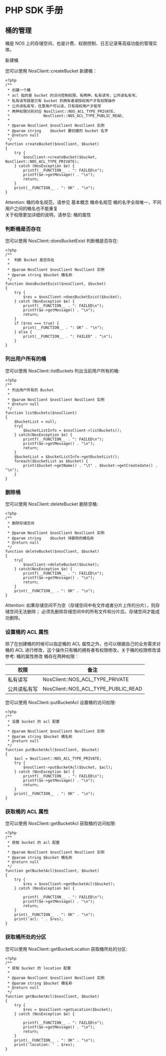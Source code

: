 # PHP SDK 手册
## 桶的管理

桶是 NOS 上的存储空间，也是计费、权限控制、日志记录等高级功能的管理实体。

新建桶

您可以使用 NosClient::createBucket 新建桶：

    <?php
    /**
     * 创建一个桶
     * acl 指的是 bucket 的访问控制权限，有两种，私有读写，公共读私有写。
     * 私有读写就是只有 bucket 的拥有者或授权用户才有权限操作
     * 公共读私有写，任意用户可以读，只有授权用户才能写
     * 两种权限分别对应 NosClient::NOS_ACL_TYPE_PRIVATE，
     *               NosClient::NOS_ACL_TYPE_PUBLIC_READ,
     *
     * @param NosClient $nosClient NosClient 实例
     * @param string    $bucket 要创建的 bucket 名字
     * @return null
     */
    function createBucket($nosClient, $bucket)
    {
        try {
            $nosClient->createBucket($bucket, NosClient::NOS_ACL_TYPE_PRIVATE);
        } catch (NosException $e) {
            printf(__FUNCTION__ . ": FAILED\n");
            printf($e->getMessage() . "\n");
            return;
        }
        print(__FUNCTION__ . ": OK" . "\n");
    }

<span>Attention:</span>
桶的命名规范，请参见 基本概念 桶命名规范 
桶的名字全局唯一，不同用户之间的桶名也不能重复    
关于权限更加详细的说明，请参见: 桶的属性

 
### 判断桶是否存在

您可以使用 NosClient::doesBucketExist 判断桶是否存在:

    <?php
    /**
     *  判断 Bucket 是否存在
     *
     * @param NosClient $nosClient NosClient 实例
     * @param string $bucket 桶名称
     */
    function doesBucketExist($nosClient, $bucket)
    {
        try {
            $res = $nosClient->doesBucketExist($bucket);
        } catch (NosException $e) {
            printf(__FUNCTION__ . ": FAILED\n");
            printf($e->getMessage() . "\n");
            return;
        }
        if ($res === true) {
            print(__FUNCTION__ . ": OK" . "\n");
        } else {
            print(__FUNCTION__ . ": FAILED" . "\n");
        }
    }

### 列出用户所有的桶

您可以使用 NosClient::listBuckets 列出当前用户所有的桶:

    <?php
    /**
     * 列出用户所有的 Bucket
     *
     * @param NosClient $nosClient NosClient 实例
     * @return null
     */
    function listBuckets($nosClient)
    {
        $bucketList = null;
        try{
            $bucketListInfo = $nosClient->listBuckets();
        } catch(NosException $e) {
            printf(__FUNCTION__ . ": FAILED\n");
            printf($e->getMessage() . "\n");
            return;
        }
        $bucketList = $bucketListInfo->getBucketList();
        foreach($bucketList as $bucket) {
            print($bucket->getName() . "\t" . $bucket->getCreatedate() . "\n");
        }
    }

### 删除桶

您可以使用 NosClient::deleteBucket 删除空桶:

    <?php
    /**
     * 删除存储空间
     *
     * @param NosClient $nosClient NosClient 实例
     * @param string    $bucket 待删除的桶名称
     * @return null
     */
    function deleteBucket($nosClient, $bucket)
    {
        try{
            $nosClient->deleteBucket($bucket);
        } catch(NosException $e) {
            printf(__FUNCTION__ . ": FAILED\n");
            printf($e->getMessage() . "\n");
            return;
        }
        print(__FUNCTION__ . ": OK" . "\n");
    }

<span>Attention:</span>
如果存储空间不为空（存储空间中有文件或者分片上传的分片），则存储空间无法删除；
必须先删除存储空间中的所有文件和分片后，存储空间才能成功删除。

### 设置桶的 ACL 属性

除了在创建桶的时候可以指定桶的 ACL 属性之外，也可以根据自己的业务需求对桶的 ACL 进行修改，这个操作只有桶的拥有者有权限修改，关于桶的权限修改请参考: 桶的属性修改
桶存在两种权限：

|   **权限**  |              **备注**            |
|-------------|--------------------------------|
|私有读写|  NosClient::NOS_ACL_TYPE_PRIVATE|
|公共读私有写|    NosClient::NOS_ACL_TYPE_PUBLIC_READ|

您可以使用 NosClient::putBucketAcl 设置桶的访问权限:

    <?php
    /**
     * 设置 bucket 的 acl 配置
     *
     * @param NosClient $nosClient NosClient 实例
     * @param string $bucket 桶名称
     * @return null
     */
    function putBucketAcl($nosClient, $bucket)
    {
        $acl = NosClient::NOS_ACL_TYPE_PRIVATE;
        try {
            $nosClient->putBucketAcl($bucket, $acl);
        } catch (NosException $e) {
            printf(__FUNCTION__ . ": FAILED\n");
            printf($e->getMessage() . "\n");
            return;
        }
        print(__FUNCTION__ . ": OK" . "\n");
    }

### 获取桶的 ACL 属性

您可以使用 NosClient::getBucketAcl 获取桶的访问权限:

    <?php
    /**
     * 获取 bucket 的 acl 配置
     *
     * @param NosClient $nosClient NosClient 实例
     * @param string $bucket 桶名称
     * @return null
     */
    function getBucketAcl($nosClient, $bucket)
    {
        try {
            $res = $nosClient->getBucketAcl($bucket);
        } catch (NosException $e) {
    
            printf(__FUNCTION__ . ": FAILED\n");
            printf($e->getMessage() . "\n");
            return;
        }
        print(__FUNCTION__ . ": OK" . "\n");
        print('acl: ' . $res);
    }

### 获取桶所处的分区

您可以使用 NosClient::getBucketLocation 获取桶所处的分区:

    <?php
    /**
     * 获取 bucket 的 location 配置
     *
     * @param NosClient $nosClient NosClient 实例
     * @param string $bucket 桶名称
     * @return null
     */
    function getBucketAcl($nosClient, $bucket)
    {
        try {
            $res = $nosClient->getLocation($bucket);
        } catch (NosException $e) {
    
            printf(__FUNCTION__ . ": FAILED\n");
            printf($e->getMessage() . "\n");
            return;
        }
        print(__FUNCTION__ . ": OK" . "\n");
        print('location: ' . $res);
    }
